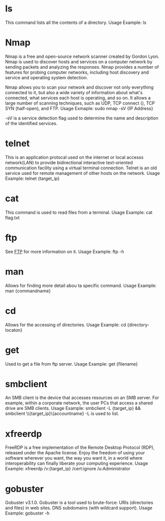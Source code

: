 # ls
This command lists all the contents of a directory.
Usage Example: ls

# Nmap
Nmap is a free and open-source network scanner created by Gordon Lyon. Nmap is used to discover hosts and services on a computer network by sending packets and analyzing the responses. Nmap provides a number of features for probing computer networks, including host discovery and service and operating system detection.

Nmap allows you to scan your network and discover not only everything connected to it, but also a wide variety of information about what's connected, what services each host is operating, and so on. It allows a large number of scanning techniques, such as UDP, TCP connect (), TCP SYN (half-open), and FTP.
Usage Exmaple: sudo nmap -sV {IP Address}

-sV is a service detection flag used to determine the name and description of the identified services. 

# telnet
This is an application protocal used on the internet or local accesss network(LAN) to provide bidirectional interactive text-oriented communication facility using a virtual terminal connection. Telnet is an old service used for remote management of other hosts on the network.
Usage Example: telnet {target_ip}

# cat
This command is used to read files from a terminal.
Usage Example: cat flag.txt

# ftp
See [FTP](https://github.com/Dark-St-r/Penetration-Testing-Notes/blob/99a30bafac9ce46a5865459bbefc64f594035ab4/useful-notes.md#L1) for more information on it.
Usage Example: ftp -h

# man
Allows for finding more detail abou ta specific command.
Usage Example: man {commandname}

# cd
Allows for the accessing of directories.
Usage Example: cd {directory-locaton}

# get
Used to get a file from ftp server.
Usage Example: get {filename}

# smbclient
An SMB client is the device that accesses resources on an SMB server. For example, within a corporate network, the user PCs that access a shared drive are SMB clients.
Usage Example: smbclient -L {target_ip} && smbclient \\\\{target_ip}\\{accountname}
-L is used to list.

# xfreerdp
FreeRDP is a free implementation of the Remote Desktop Protocol (RDP), released under the Apache license. Enjoy the freedom of using your software wherever you want, the way you want it, in a world where interoperability can finally liberate your computing experience.
Usage Example: xfreerdp /v:{target_ip} /cert:ignore /u:Administrator

# gobuster
Gobuster v3.1.0. Gobuster is a tool used to brute-force: URIs (directories and files) in web sites. DNS subdomains (with wildcard support).
Usage Example: gobuster -h